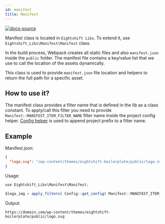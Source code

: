 ```yaml
---
id: manifest
title: Manifest
---
```


[![docs-source](https://img.shields.io/badge/source-eigthshift--libs-blue?style=for-the-badge&logo=php&labelColor=2a2a2a)](https://github.com/infinum/eightshift-libs/tree/v2.0.0/src/manifest)

Manifest class is located in `Eightshift Libs`. To extend it, use `Eightshift_Libs\Manifest\Manifest` class.

In the build process, Webpack creates all static files and also `manifest.json` inside the `public` folder. The manifest file contains a key/value list that we use to call the location of the assets dynamically.

This class is used to provide `manifest.json` file location and helpers to return the full path for a specific asset.

## How to use it?

The manifest class provides a filter name that is defined in the lib as a class constant. To apply/call this filter you need to provide `Manifest::MANIFEST_ITEM_FILTER_NAME` filter name inside the project config helper. [Config helper](config) is used to append project prefix to a filter name.

## Example
Manifest.json:
```json
{
  "logo.svg": "/wp-content/themes/eightshift-boilerplate/public/logo.svg"
}
```

Usage:
```js
use Eightshift_Libs\Manifest\Manifest;

$logo_img = apply_filters( Config::get_config( Manifest::MANIFEST_ITEM_FILTER_NAME ), 'logo.svg' );
```

Output:
```
https://domain.com/wp-content/themes/eightshift-boilerplate/public/logo.svg
```

<div class="legacy-badge legacy-badge--v4"></div>
